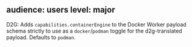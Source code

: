 audience: users
level: major
---
D2G: Adds `capabilities.containerEngine` to the Docker Worker payload schema strictly to use as a `docker`/`podman` toggle for the d2g-translated payload. Defaults to `podman`.
